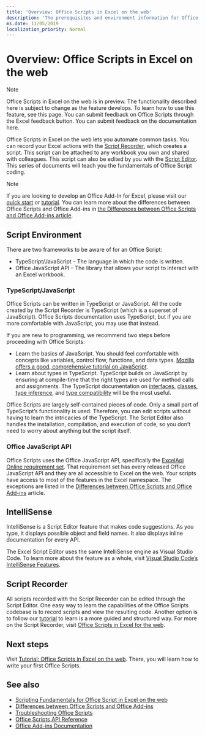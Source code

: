 ```yaml
---
title: 'Overview: Office Scripts in Excel on the web'
description: 'The prerequisites and environment information for Office Scripts for Excel on the web.'
ms.date: 11/05/2019
localization_priority: Normal
---
```


# Overview: Office Scripts in Excel on the web

> [!NOTE]
> Office Scripts in Excel on the web is in preview. The functionality described here is subject to change as the feature develops. To learn how to use this feature, see this page. You can submit feedback on Office Scripts through the Excel feedback button. You can submit feedback on the documentation here.

Office Scripts in Excel on the web lets you automate common tasks. You can record your Excel actions with the [Script Recorder](https://aka.ms/makersdogfood), which creates a script. This script can be attached to any workbook you own and shared with colleagues. This script can also be edited by you with the [Script Editor](https://aka.ms/makersdogfood). This series of documents will teach you the fundamentals of Office Script coding.

> [!NOTE]
> If you are looking to develop an Office Add-In for Excel, please visit our [quick start](/office/dev/add-ins/quickstarts/excel-quickstart-jquery) or [tutorial](/office/dev/add-ins/tutorials/excel-tutorial). You can learn more about the differences between Office Scripts and Office Add-ins in [the Differences between Office Scripts and Office Add-ins article](../resources/differences-scripts-add-ins.md).

## Script Environment

There are two frameworks to be aware of for an Office Script:

- TypeScript/JavaScript – The language in which the code is written.
- Office JavaScript API – The library that allows your script to interact with an Excel workbook.

### TypeScript/JavaScript

Office Scripts can be written in TypeScript or JavaScript. All the code created by the Script Recorder is TypeScript (which is a superset of JavaScript). Office Scripts documentation uses TypeScript, but if you are more comfortable with JavaScript, you may use that instead.

If you are new to programming, we recommend two steps before proceeding with Office Scripts:

- Learn the basics of JavaScript. You should feel comfortable with concepts like variables, control flow, functions, and data types. [Mozilla offers a good, comprehensive tutorial on JavaScript](https://developer.mozilla.org/docs/Web/JavaScript/Guide/Introduction).
- Learn about types in TypeScript. TypeScript builds on JavaScript by ensuring at compile-time that the right types are used for method calls and assignments. The TypeScript documentation on [interfaces](https://www.typescriptlang.org/docs/handbook/interfaces.html), [classes](https://www.typescriptlang.org/docs/handbook/classes.html), [type inference](https://www.typescriptlang.org/docs/handbook/type-inference.html), and [type compatibility](https://www.typescriptlang.org/docs/handbook/type-compatibility.html) will be the most useful.

Office Scripts are largely self-contained pieces of code. Only a small part of TypeScript’s functionality is used. Therefore, you can edit scripts without having to learn the intricacies of the TypeScript. The Script Editor also handles the installation, compilation, and execution of code, so you don’t need to worry about anything but the script itself.

### Office JavaScript API

Office Scripts uses the Office JavaScript API, specifically the [ExcelApi Online requirement set](/javascript/api/excel). That requirement set has every released Office JavaScript API and they are all accessible to Excel on the web. Your scripts have access to most of the features in the Excel namespace. The exceptions are listed in the [Differences between Office Scripts and Office Add-ins](../resources/differences-scripts-add-ins.md#apis) article.

## IntelliSense

IntelliSense is a Script Editor feature that makes code suggestions. As you type, it displays possible object and field names. It also displays inline documentation for every API.

The Excel Script Editor uses the same IntelliSense engine as Visual Studio Code. To learn more about the feature as a whole, visit [Visual Studio Code’s IntelliSense Features](https://code.visualstudio.com/docs/editor/intellisense#_intellisense-features).

## Script Recorder

All scripts recorded with the Script Recorder can be edited through the Script Editor. One easy way to learn the capabilities of the Office Scripts codebase is to record scripts and view the resulting code. Another option is to follow our [tutorial](../tutorials/office-scripts.md) to learn is a more guided and structured way. For more on the Script Recorder, visit [Office Scripts in Excel for the web](https://aka.ms/makersdogfood).

## Next steps

Visit [Tutorial: Office Scripts in Excel on the web](../tutorials/office-scripts.md). There, you will learn how to write your first Office Scripts.

## See also

- [Scripting Fundamentals for Office Script in Excel on the web](../develop/scripting-fundamentals.md)
- [Differences between Office Scripts and Office Add-ins](../resources/differences-scripts-add-ins.md)
- [Troubleshooting Office Scripts](../testing/troubleshooting.md)
- [Office Scripts API Reference](/javascript/api/excel)
- [Office Add-ins Documentation](/office/dev/add-ins)
